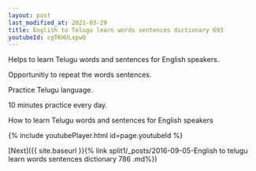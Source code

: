 ```yaml
---
layout: post
last_modified_at: 2021-03-29
title: English to Telugu learn words sentences dictionary 693 
youtubeId: cgTKHULxpwQ
---
```

 
 
Helps to learn Telugu words and sentences for English speakers.

Opportunitiy to repeat the words sentences. 

Practice Telugu language. 
 
10 minutes practice every day. 
 
How to learn Telugu words and sentences for English speakers 
 
{% include youtubePlayer.html id=page.youtubeId %}
 
 
[Next]({{ site.baseurl }}{% link  split1/_posts/2016-09-05-English to telugu learn words sentences dictionary 786 .md%})
 
